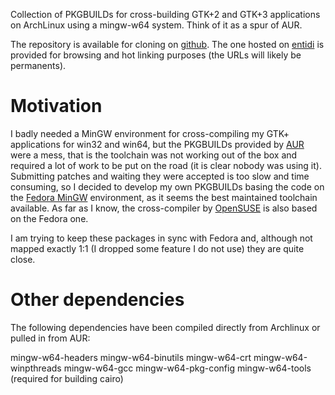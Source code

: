 Collection of PKGBUILDs for cross-building GTK+2 and GTK+3 applications on
ArchLinux using a mingw-w64 system. Think of it as a spur of AUR.

The repository is available for cloning on
[github](http://github.com/ntd/aur-fedora-mingw). The one hosted on
[entidi](http://dev.entidi.com/p/aur-fedora-mingw/source/tree/master/)
is provided for browsing and hot linking purposes (the URLs will likely
be permanents).

Motivation
==========

I badly needed a MinGW environment for cross-compiling my GTK+ applications for
win32 and win64, but the PKGBUILDs provided by [AUR](http://aur.archlinux.org/)
were a mess, that is the toolchain was not working out of the box and required
a lot of work to be put on the road (it is clear nobody was using it).
Submitting patches and waiting they were accepted is too slow and time
consuming, so I decided to develop my own PKGBUILDs basing the code on the
[Fedora MinGW](http://pkgs.fedoraproject.org/cgit/) environment, as it seems
the best maintained toolchain available. As far as I know, the cross-compiler
by [OpenSUSE](http://build.opensuse.org/project/show?project=windows:mingw) is
also based on the Fedora one.

I am trying to keep these packages  in sync with Fedora and, although not
mapped exactly 1:1 (I dropped some feature I do not use) they are quite close.

Other dependencies
==================

The following dependencies have been compiled directly from Archlinux
or pulled in from AUR:

mingw-w64-headers
mingw-w64-binutils
mingw-w64-crt
mingw-w64-winpthreads
mingw-w64-gcc
mingw-w64-pkg-config
mingw-w64-tools (required for building cairo)
